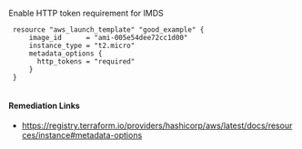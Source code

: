 
Enable HTTP token requirement for IMDS

```hcl
 resource "aws_launch_template" "good_example" {
	 image_id      = "ami-005e54dee72cc1d00"
	 instance_type = "t2.micro"
	 metadata_options {
	   http_tokens = "required"
	 }	
 }
 
```

#### Remediation Links
 - https://registry.terraform.io/providers/hashicorp/aws/latest/docs/resources/instance#metadata-options

